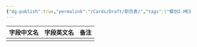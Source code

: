 ```yaml
---
{"dg-publish":true,"permalink":"/Cards/Draft/职员表/","tags":["蝶创I-MES/MES/江淮毅昌"]}
---
```




| **字段中文名** | **字段英文名** | **备注** |
| --------- | --------- | ------ |
|           |           |        |

